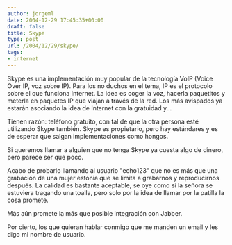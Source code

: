 ```yaml
---
author: jorgeml
date: 2004-12-29 17:45:35+00:00
draft: false
title: Skype
type: post
url: /2004/12/29/skype/
tags:
- internet
---
```


Skype es una implementación muy popular de la tecnología VoIP (Voice Over IP, voz sobre IP). Para los no duchos en el tema, IP es el protocolo sobre el que funciona Internet. La idea es coger la voz, hacerla paquetitos y meterla en paquetes IP que viajan a través de la red. Los más avispados ya estarán asociando la idea de Internet con la gratuidad y...

Tienen razón: teléfono gratuito, con tal de que la otra persona esté utilizando Skype también. Skype es propietario, pero hay estándares y es de esperar que salgan implementaciones como hongos.

Si queremos llamar a alguien que no tenga Skype ya cuesta algo de dinero, pero parece ser que poco.

Acabo de probarlo llamando al usuario "echo123" que no es más que una grabación de una mujer estonia que se limita a grabarnos y reproducirnos después. La calidad es bastante aceptable, se oye como si la señora se estuviera tragando una toalla, pero solo por la idea de llamar por la patilla la cosa promete.

Más aún promete la más que posible integración con Jabber.

Por cierto, los que quieran hablar conmigo que me manden un email y les digo mi nombre de usuario.
